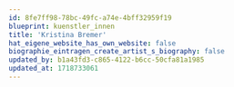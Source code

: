 ```yaml
---
id: 8fe7ff98-78bc-49fc-a74e-4bff32959f19
blueprint: kuenstler_innen
title: 'Kristina Bremer'
hat_eigene_website_has_own_website: false
biographie_eintragen_create_artist_s_biography: false
updated_by: b1a43fd3-c865-4122-b6cc-50cfa81a1985
updated_at: 1718733061
---
```

